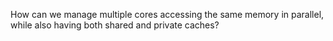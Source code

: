 How can we manage multiple cores accessing the same memory in parallel, while also having both shared and private caches?
